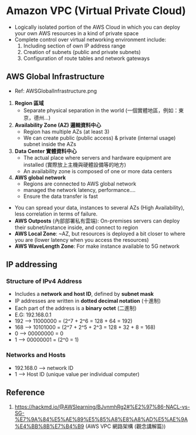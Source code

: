 # Amazon VPC (Virtual Private Cloud)
* Logically isolated portion of the AWS Cloud in which you can deploy your own AWS resources in a kind of private space
* Complete control over virtual networking environment include:
  1. Including section of own IP address range
  2. Creation of subnets (public and private subnets)
  3. Configuration of route tables and network gateways

## AWS Global Infrastructure
* Ref: AWSGlobalInfrastructure.png
1. **Region 區域**
   * Separate physical separation in the world (一個實體地區，例如：東京，德州...)
2. **Availability Zone (AZ) 邏輯資料中心**
   * Region has multiple AZs (at least 3)
   * We can create public (public access) & private (internal usage) subnet inside the AZs
3. **Data Center 實體資料中心**
   * The actual place where servers and hardware equipment are installed (實際放上主機與硬體設備等的地方)
   * An availability zone is composed of one or more data centers
4. **AWS global network**
   * Regions are connected to AWS global network
   * managed the network latency, performance....
   * Ensure the data transfer is fast
* You can spread your data, instances to several AZs (High Availability), less correlation in terms of failure.
* **AWS Outposts** (內部部署私有雲端): On-premises servers can deploy their subnet/instance inside, and connect to region
* **AWS Local Zone**: ~AZ, but resources is deployed a bit closer to where you are (lower latency when you access the resources)
* **AWS WaveLength Zone**: For make instance available to 5G network

## IP addressing 
### Structure of IPv4 Address
* Includes a **network and host ID**, defined by **subnet mask**
* IP addresses are written in **dotted decimal notation** (十進制)
* Each part of the address is a **binary octet** (二進制)
* E.G: 192.168.0.1
* 192 --> 11000000 = (2^7 + 2^6 = 128 + 64 = 192)
* 168 --> 10101000 = (2^7 + 2^5 + 2^3 = 128 + 32 + 8 = 168)
* 0 --> 00000000 = 0
* 1 --> 00000001 = (2^0 = 1)
### Networks and Hosts
* 192.168.0 --> network ID
* 1 --> Host ID (unique value per individual computer)

## Reference
1. https://hackmd.io/@AWSlearning/BJvnmhRg2#%E2%97%86-NACL-vs-SG-%E7%9A%84%E5%AE%89%E5%85%A8%E8%A8%AD%E5%AE%9A%E4%BB%8B%E7%B4%B9 (AWS VPC 網路架構 (觀念講解篇))